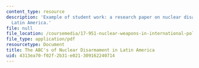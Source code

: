 ```yaml
---
content_type: resource
description: 'Example of student work: a research paper on nuclear disarmament in
  Latin America.'
file: null
file_location: /coursemedia/17-951-nuclear-weapons-in-international-politics-past-present-and-future-spring-2009/4313ea70f02f2b31e021309162240714_MIT17_951S09_abcs.pdf
file_type: application/pdf
resourcetype: Document
title: The ABC's of Nuclear Disarmament in Latin America
uid: 4313ea70-f02f-2b31-e021-309162240714
---
```

